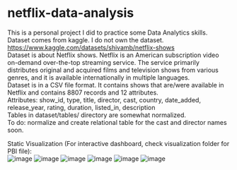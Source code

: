 # netflix-data-analysis
This is a personal project I did to practice some Data Analytics skills.  
Dataset comes from kaggle. I do not own the dataset. https://www.kaggle.com/datasets/shivamb/netflix-shows  
Dataset is about Netflix shows. Netflix is an American subscription video on-demand over-the-top streaming service. The service primarily distributes original and acquired films and television shows from various genres, and it is available internationally in multiple languages.  
Dataset is in a CSV file format. It contains shows that are/were available in Netflix and contains 8807 records and 12 attributes.  
Attributes: show_id, type, title, director, cast, country, date_added, release_year, rating, duration, listed_in, description  
Tables in dataset/tables/ directory are somewhat normalized.  
To do: normalize and create relational table for the cast and director names soon.  

Static Visualization (For interactive dashboard, check visualization folder for PBI file):  
![image](https://github.com/arceldizon28/netflix-data-analysis/assets/148745972/8434fda5-ab5f-42e0-b3e7-629d9b312de0)
![image](https://github.com/arceldizon28/netflix-data-analysis/assets/148745972/93f9b44b-6908-4854-8e8d-99e5cab1e29e)
![image](https://github.com/arceldizon28/netflix-data-analysis/assets/148745972/5021a44c-2220-4e32-81d6-4b5c6896d238)
![image](https://github.com/arceldizon28/netflix-data-analysis/assets/148745972/af285fed-a7a7-46e1-b2d0-c2ca19b147a7)
![image](https://github.com/arceldizon28/netflix-data-analysis/assets/148745972/a0a4e95a-5566-4971-bc30-1e1072deccca)
![image](https://github.com/arceldizon28/netflix-data-analysis/assets/148745972/7306330f-0f9b-4aca-8dcf-052899d0402c)
